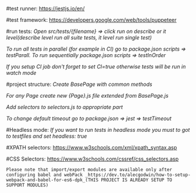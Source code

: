 #test runner:
https://jestjs.io/en/ 

#test framework:
https://developers.google.com/web/tools/puppeteer

#run tests:
_Open src/tests/{filename} => click run on describe or it level(describe level run all suite tests, it level run single test)_

_To run all tests in parallel (for example in CI)  go to package.json scripts => testParall. To run sequentially package.json scripts => testInOrder_

_If you setup CI job don't forget to set CI=true otherwise tests will be run in watch mode_

#project structure:
_Create BasePage with common methods_

_For any Page create new {Page}.js file extended from BasePage.js_

_Add selectors to selectors.js to appropriate part_

_To change default timeout go to package.json => jest => testTimeout_

#Headless mode:
_If you want to run tests in headless mode you must to got to testfiles and set headless: true_

#XPATH selectors:
https://www.w3schools.com/xml/xpath_syntax.asp

#CSS Selectors:
https://www.w3schools.com/cssref/css_selectors.asp

`Please note that import/export modules are available only after configuring babel and webPack _https://dev.to/alecgodwin/how-to-setup-webpack-and-babel-for-es6-dpk_(THIS PROJECT IS ALREADY SETUP TO SUPPORT MODULES)`
